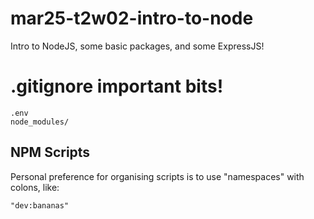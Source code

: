 # mar25-t2w02-intro-to-node
Intro to NodeJS, some basic packages, and some ExpressJS!

# .gitignore important bits!

```
.env
node_modules/
```

## NPM Scripts

Personal preference for organising scripts is to use "namespaces" with colons, like:

`"dev:bananas"`
